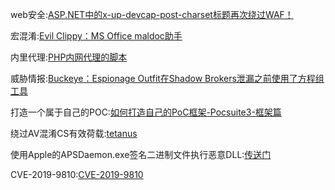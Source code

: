 web安全:[ASP.NET中的x-up-devcap-post-charset标题再次绕过WAF！](https://soroush.secproject.com/blog/2019/05/x-up-devcap-post-charset-header-in-aspnet-to-bypass-wafs-again/)

宏混淆:[Evil Clippy：MS Office maldoc助手](https://outflank.nl/blog/2019/05/05/evil-clippy-ms-office-maldoc-assistant/)

内里代理:[PHP内网代理的脚本](https://github.com/okadwin/proxy-php)

威胁情报:[Buckeye：Espionage Outfit在Shadow Brokers泄漏之前使用了方程组工具](https://www.symantec.com/blogs/threat-intelligence/buckeye-windows-zero-day-exploit)

打造一个属于自己的POC:[如何打造自己的PoC框架-Pocsuite3-框架篇](https://paper.seebug.org/913/)

绕过AV混淆CS有效荷载:[tetanus](https://github.com/secgroundzero/tetanus)

使用Apple的APSDaemon.exe签名二进制文件执行恶意DLL:[传送门](https://0x00sec.org/t/malicious-dll-execution-using-apples-apsdaemon-exe-signed-binary/13409)

CVE-2019-9810:[CVE-2019-9810](https://github.com/0vercl0k/CVE-2019-9810/)
